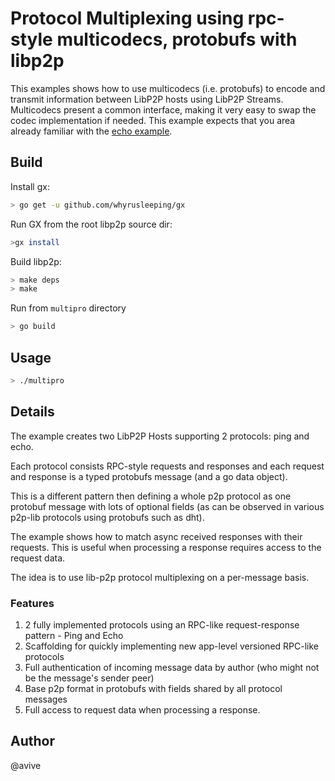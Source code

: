 # Protocol Multiplexing using rpc-style multicodecs, protobufs with libp2p

This examples shows how to use multicodecs (i.e. protobufs) to encode and transmit information between LibP2P hosts using LibP2P Streams.
Multicodecs present a common interface, making it very easy to swap the codec implementation if needed.
This example expects that you area already familiar with the [echo example](https://github.com/libp2p/go-libp2p/tree/master/examples/echo).

## Build

Install gx:
```sh
> go get -u github.com/whyrusleeping/gx

```

Run GX from the root libp2p source dir: 
```sh
>gx install
```

Build libp2p:
```sh
> make deps
> make
```

Run from `multipro` directory

```sh
> go build
```


## Usage

```sh
> ./multipro

```

## Details

The example creates two LibP2P Hosts supporting 2 protocols: ping and echo.

Each protocol consists RPC-style requests and responses and each request and response is a typed protobufs message (and a go data object).

This is a different pattern then defining a whole p2p protocol as one protobuf message with lots of optional fields (as can be observed in various p2p-lib protocols using protobufs such as dht).

The example shows how to match async received responses with their requests. This is useful when processing a response requires access to the request data.

The idea is to use lib-p2p protocol multiplexing on a per-message basis.

### Features
1. 2 fully implemented protocols using an RPC-like request-response pattern - Ping and Echo
2. Scaffolding for quickly implementing new app-level versioned RPC-like protocols
3. Full authentication of incoming message data by author (who might not be the message's sender peer)
4. Base p2p format in protobufs with fields shared by all protocol messages
5. Full access to request data when processing a response.

## Author
@avive


